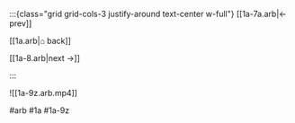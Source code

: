 :::{class="grid grid-cols-3 justify-around text-center w-full"}
[[1a-7a.arb|← prev]]

[[1a.arb|⌂ back]]

[[1a-8.arb|next →]]

:::

![[1a-9z.arb.mp4]]

#arb #1a #1a-9z